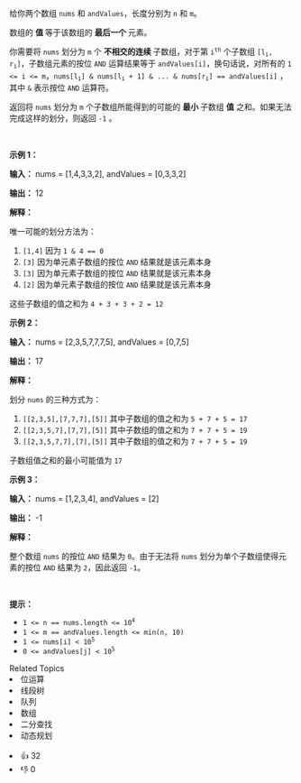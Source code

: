 <p>给你两个数组 <code>nums</code> 和 <code>andValues</code>，长度分别为 <code>n</code> 和 <code>m</code>。</p>

<p>数组的 <strong>值 </strong>等于该数组的 <strong>最后一个 </strong>元素。</p>

<p>你需要将 <code>nums</code> 划分为 <code>m</code> 个 <strong>不相交的连续 </strong><span data-keyword="subarray-nonempty">子数组</span>，对于第 <code>i<sup>th</sup></code> 个子数组 <code>[l<sub>i</sub>, r<sub>i</sub>]</code>，子数组元素的按位&nbsp;<code>AND</code>&nbsp;运算结果等于 <code>andValues[i]</code>，换句话说，对所有的 <code>1 &lt;= i &lt;= m</code>，<code>nums[l<sub>i</sub>] &amp; nums[l<sub>i</sub> + 1] &amp; ... &amp; nums[r<sub>i</sub>] == andValues[i]</code> ，其中 <code>&amp;</code> 表示按位&nbsp;<code>AND</code>&nbsp;运算符。</p>

<p>返回将 <code>nums</code> 划分为 <code>m</code> 个子数组所能得到的可能的 <strong>最小 </strong>子数组 <strong>值</strong> 之和。如果无法完成这样的划分，则返回 <code>-1</code> 。</p>

<p>&nbsp;</p>

<p><strong class="example">示例 1：</strong></p>

<div class="example-block"> 
 <p><strong>输入：</strong> <span class="example-io">nums = [1,4,3,3,2], andValues = [0,3,3,2]</span></p> 
</div>

<p><strong>输出：</strong> <span class="example-io">12</span></p>

<p><strong>解释：</strong></p>

<p>唯一可能的划分方法为：</p>

<ol> 
 <li><code>[1,4]</code> 因为 <code>1 &amp; 4 == 0</code></li> 
 <li><code>[3]</code> 因为单元素子数组的按位 <code>AND</code> 结果就是该元素本身</li> 
 <li><code>[3]</code> 因为单元素子数组的按位 <code>AND</code> 结果就是该元素本身</li> 
 <li><code>[2]</code> 因为单元素子数组的按位 <code>AND</code> 结果就是该元素本身</li> 
</ol>

<p>这些子数组的值之和为 <code>4 + 3 + 3 + 2 = 12</code></p>

<p><strong class="example">示例 2：</strong></p>

<div class="example-block"> 
 <p><strong>输入：</strong> <span class="example-io">nums = [2,3,5,7,7,7,5], andValues = [0,7,5]</span></p> 
</div>

<p><strong>输出：</strong> <span class="example-io">17</span></p>

<p><strong>解释：</strong></p>

<p>划分 <code>nums</code> 的三种方式为：</p>

<ol> 
 <li><code>[[2,3,5],[7,7,7],[5]]</code> 其中子数组的值之和为 <code>5 + 7 + 5 = 17</code></li> 
 <li><code>[[2,3,5,7],[7,7],[5]]</code> 其中子数组的值之和为 <code>7 + 7 + 5 = 19</code></li> 
 <li><code>[[2,3,5,7,7],[7],[5]]</code> 其中子数组的值之和为 <code>7 + 7 + 5 = 19</code></li> 
</ol>

<p>子数组值之和的最小可能值为 <code>17</code></p>

<p><strong class="example">示例 3：</strong></p>

<div class="example-block"> 
 <p><strong>输入：</strong> <span class="example-io">nums = [1,2,3,4], andValues = [2]</span></p> 
</div>

<p><strong>输出：</strong> <span class="example-io">-1</span></p>

<p><strong>解释：</strong></p>

<p>整个数组 <code>nums</code> 的按位 <code>AND</code> 结果为 <code>0</code>。由于无法将 <code>nums</code> 划分为单个子数组使得元素的按位 <code>AND</code> 结果为 <code>2</code>，因此返回 <code>-1</code>。</p>

<p>&nbsp;</p>

<p><strong>提示：</strong></p>

<ul> 
 <li><code>1 &lt;= n == nums.length &lt;= 10<sup>4</sup></code></li> 
 <li><code>1 &lt;= m == andValues.length &lt;= min(n, 10)</code></li> 
 <li><code>1 &lt;= nums[i] &lt; 10<sup>5</sup></code></li> 
 <li><code>0 &lt;= andValues[j] &lt; 10<sup>5</sup></code></li> 
</ul>

<div><div>Related Topics</div><div><li>位运算</li><li>线段树</li><li>队列</li><li>数组</li><li>二分查找</li><li>动态规划</li></div></div><br><div><li>👍 32</li><li>👎 0</li></div>
